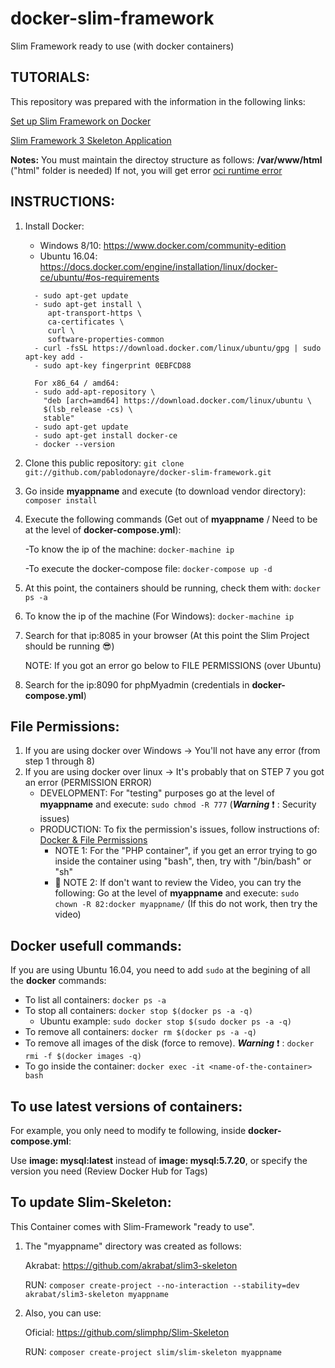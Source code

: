 # docker-slim-framework
Slim Framework ready to use (with docker containers)

## TUTORIALS:
This repository was prepared with the information in the following links:

[Set up Slim Framework on Docker](https://morgandavison.com/2016/10/01/set-up-slim-framework-on-docker)

[Slim Framework 3 Skeleton Application](https://github.com/slimphp/Slim-Skeleton)

**Notes:**
    You must maintain the directoy structure as follows: **/var/www/html** ("html" folder is needed)
    If not, you will get error [oci runtime error](https://github.com/moby/moby/issues/26855)

## INSTRUCTIONS:
1. Install Docker:
   - Windows 8/10: https://www.docker.com/community-edition
   - Ubuntu 16.04: https://docs.docker.com/engine/installation/linux/docker-ce/ubuntu/#os-requirements
   ```
     - sudo apt-get update
     - sudo apt-get install \
        apt-transport-https \
        ca-certificates \
        curl \
        software-properties-common
     - curl -fsSL https://download.docker.com/linux/ubuntu/gpg | sudo apt-key add -
     - sudo apt-key fingerprint 0EBFCD88
     
     For x86_64 / amd64: 
     - sudo add-apt-repository \
       "deb [arch=amd64] https://download.docker.com/linux/ubuntu \
       $(lsb_release -cs) \
       stable"
     - sudo apt-get update
     - sudo apt-get install docker-ce
     - docker --version
   ```  
2. Clone this public repository:
   `git clone git://github.com/pablodonayre/docker-slim-framework.git`

3. Go inside **myappname** and execute (to download vendor directory): `composer install`

4. Execute the following commands (Get out of **myappname** / Need to be at the level of **docker-compose.yml**):

   -To know the ip of the machine: `docker-machine ip`

   -To execute the docker-compose file: `docker-compose up -d`

5. At this point, the containers should be running, check them with: `docker ps -a` 

6. To know the ip of the machine (For Windows): `docker-machine ip`

7. Search for that ip:8085 in your browser (At this point the Slim Project should be running :sunglasses:)

    NOTE: If you got an error go below to FILE PERMISSIONS (over Ubuntu)

8. Search for the ip:8090 for phpMyadmin (credentials in **docker-compose.yml**)

## File Permissions:
1. If you are using docker over Windows -> You'll not have any error (from step 1 through 8)
2. If you are using docker over linux -> It's probably that on STEP 7 you got an error (PERMISSION ERROR)
   - DEVELOPMENT: For "testing" purposes go at the level of **myappname** and execute: `sudo chmod -R 777` (***Warning*** :exclamation: : Security issues)
   - PRODUCTION: To fix the permission's issues, follow instructions of: [Docker & File Permissions](https://serversforhackers.com/c/dckr-file-permissions)   
        - NOTE 1: For the "PHP container", if you get an error trying to go inside the container using "bash", then, try with "/bin/bash" or "sh"
        - :key: NOTE 2: If don't want to review the Video, you can try the following: Go at the level of **myappname** and execute: `sudo chown -R 82:docker myappname/` (If this do not work, then try the video)
   
## Docker usefull commands:
If you are using Ubuntu 16.04, you need to add `sudo` at the begining of all the **docker** commands:

- To list all containers: `docker ps -a`
- To stop all containers: `docker stop $(docker ps -a -q)`
  - Ubuntu example: `sudo docker stop $(sudo docker ps -a -q)`
- To remove all containers: `docker rm $(docker ps -a -q)`
- To remove all images of the disk (force to remove). ***Warning*** :exclamation: : `docker rmi -f $(docker images -q)`
- To go inside the container: `docker exec -it <name-of-the-container> bash`

## To use latest versions of containers:
For example, you only need to modify te following, inside **docker-compose.yml**: 

Use **image: mysql:latest** instead of **image: mysql:5.7.20**, or specify the version you need (Review Docker Hub for Tags)

## To update Slim-Skeleton:
This Container comes with Slim-Framework "ready to use".

1. The "myappname" directory was created as follows:

   Akrabat: https://github.com/akrabat/slim3-skeleton
   
   RUN: `composer create-project --no-interaction --stability=dev akrabat/slim3-skeleton myappname`

2. Also, you can use:	

   Oficial: https://github.com/slimphp/Slim-Skeleton
   
   RUN: `composer create-project slim/slim-skeleton myappname`
